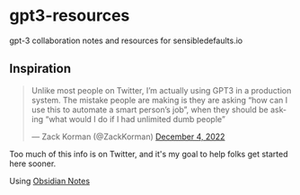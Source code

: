 # gpt3-resources
gpt-3 collaboration notes and resources for sensibledefaults.io

## Inspiration
<blockquote class="twitter-tweet"><p lang="en" dir="ltr">Unlike most people on Twitter, I’m actually using GPT3 in a production system. The mistake people are making is they are asking “how can I use this to automate a smart person’s job”, when they should be asking “what would I do if I had unlimited dumb people”</p>&mdash; Zack Korman (@ZackKorman) <a href="https://twitter.com/ZackKorman/status/1599317547509108736?ref_src=twsrc%5Etfw">December 4, 2022</a></blockquote>

Too much of this info is on Twitter, and it's my goal to help folks get started here sooner.

Using [Obsidian Notes](https://obsidian.md/)
